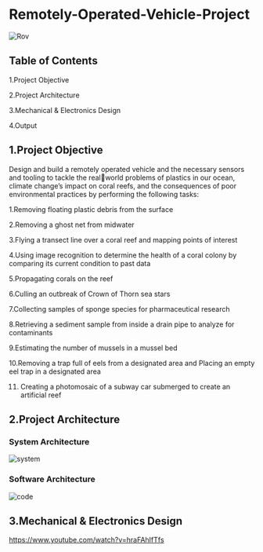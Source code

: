 # Remotely-Operated-Vehicle-Project
![Rov](https://github.com/RuaaMQasem/Remotely-Operated-Vehicle-Project/assets/142262095/2eb4e201-507b-467b-abb9-14ded50b9288)
## Table of Contents

1.Project Objective

2.Project Architecture

3.Mechanical & Electronics Design

4.Output

## 1.Project Objective

Design and build a remotely operated vehicle and the necessary sensors and tooling to tackle the realworld problems of plastics in our ocean, climate change’s impact on coral reefs, and the consequences of poor environmental practices by performing the following tasks: 

1.Removing floating plastic debris from the surface

2.Removing a ghost net from midwater

3.Flying a transect line over a coral reef and mapping points of interest

4.Using image recognition to determine the health of a coral colony by comparing its current condition to past data

5.Propagating corals on the reef

6.Culling an outbreak of Crown of Thorn sea stars

7.Collecting samples of sponge species for pharmaceutical research

8.Retrieving a sediment sample from inside a drain pipe to analyze for contaminants 

9.Estimating the number of mussels in a mussel bed

10.Removing a trap full of eels from a designated area and Placing an empty eel trap in a designated area

11. Creating a photomosaic of a subway car submerged to create an artificial reef

## 2.Project Architecture

### System Architecture
![system](https://github.com/RuaaMQasem/Remotely-Operated-Vehicle-Project/assets/142262095/4f7c9d49-2436-4cb3-8547-b39efdbf683e)

### Software Architecture
![code](https://github.com/RuaaMQasem/Remotely-Operated-Vehicle-Project/assets/142262095/5833a8ab-0a70-4e41-9567-2745e18dad1f)

## 3.Mechanical & Electronics Design

https://www.youtube.com/watch?v=hraFAhIfTfs
